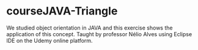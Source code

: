 # courseJAVA-Triangle
We studied object orientation in JAVA and this exercise shows the application of this concept. Taught by professor Nélio Alves using Eclipse IDE on the Udemy online platform.
